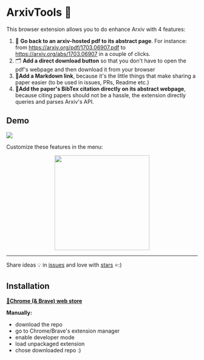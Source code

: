 # ArxivTools 🔨

This browser extension allows you to do enhance Arxiv with 4 features:

1. 📄 **Go back to an arxiv-hosted pdf to its abstract page**. For instance: from https://arxiv.org/pdf/1703.06907.pdf to https://arxiv.org/abs/1703.06907 in a couple of clicks.
1. 🗂 **Add a direct download button** so that you don't have to open the pdf's webpage and then download it from your browser
2. 🔗**Add a Markdown link**, because it's the little things that make sharing a paper easier (to be used in issues, PRs, Readme etc.)
3. 🎫**Add the paper's BibTex citation directly on its abstract webpage**, because citing papers should not be a hassle, the extension directly queries and parses Arxiv's API.

## Demo

![](https://github.com/vict0rsch/ArxivTools/blob/master/imgs/d.gif?raw=true)

Customize these features in the menu:

<p align="center">
<img src="https://github.com/vict0rsch/ArxivTools/blob/master/imgs/m.png?raw=true" width="250">
</p>

---

Share ideas 💡 in [issues](https://github.com/vict0rsch/ArxivTools/issues) and love with [stars](https://github.com/vict0rsch/ArxivTools/stargazers) ⭐️:)



## Installation

[🏪**Chrome (& Brave) web store**](https://chrome.google.com/webstore/detail/arxivtools/hmebhknlgddhfbbdhgplnillngljgmdi?authuser=1&hl=fr)

**Manually:**

* download the repo
* go to Chrome/Brave's extension manager
* enable developer mode
* load unpackaged extension
* chose downloaded repo :)
